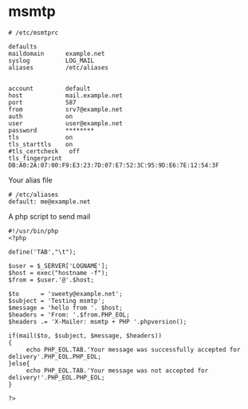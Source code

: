 msmtp
=====


	# /etc/msmtprc

	defaults
	maildomain      example.net
	syslog          LOG_MAIL
	aliases         /etc/aliases


	account         default
	host            mail.example.net
	port            587
	from            srv7@example.net
	auth            on
	user            user@example.net
	password        ********
	tls             on
	tls_starttls    on
	#tls_certcheck   off
	tls_fingerprint DB:A0:2A:07:00:F9:E3:23:7D:07:E7:52:3C:95:9D:E6:7E:12:54:3F


Your alias file

	# /etc/aliases 
	default: me@example.net


A php script to send mail

	#!/usr/bin/php
	<?php
	 
	define('TAB',"\t");
	 
	$user = $_SERVER['LOGNAME'];
	$host = exec("hostname -f");
	$from = $user.'@'.$host;
	 
	$to      = 'sweety@example.net';
	$subject = 'Testing msmtp';
	$message = 'hello from '. $host;
	$headers = 'From: '.$from.PHP_EOL;
	$headers .= 'X-Mailer: msmtp + PHP '.phpversion();
	 
	if(mail($to, $subject, $message, $headers))
	{
	     echo PHP_EOL.TAB.'Your message was successfully accepted for delivery'.PHP_EOL.PHP_EOL;
	}else{
	     echo PHP_EOL.TAB.'Your message was not accepted for delivery!'.PHP_EOL.PHP_EOL;
	}
	 
	?>